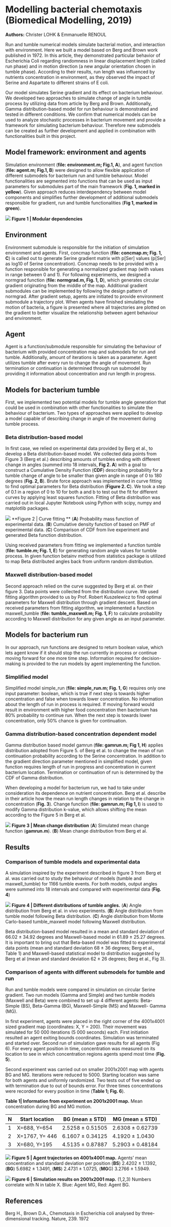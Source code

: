 # Modelling bacterial chemotaxis (Biomedical Modelling, 2019)

**Authors:** Christer LOHK & Emmanuelle RENOUL

Run and tumble numerical models simulate bacterial motion, and interaction with environment. Here we built a model based on Berg and Brown work published in 1972. In this article, they demonstrated particular behavior of Escherichia Coli regarding randomness in linear displacement length (called run phase) and in motion direction (a new angular orientation chosen in tumble phase). According to their results, run length was influenced by nutrients concentration in environment, as they observed the impact of Serine and Aspartate to different strains of E coli.

Our model simulates Serine gradient and its effect on bacterium behaviour. We developed two approaches to simulate change of angle in tumble process by utilizing data from article by Berg and Brown. Additionally, Gamma distribution-based model for run behaviour is demonstrated and tested in different conditions. We confirm that numerical models can be used to analyze stochastic processes in bacterium movement and provide a framework for simulating bacterium behaviour. Therefore new submodels can be created as further development and applied in combination with functionalities built in this project.

## Model framework: environment and agents

Simulation environment (**file: environment.m; Fig.1, A**), and agent function (**file: agent.m; Fig.1, B**) were designed to allow flexible application of different submodels for bacterium run and tumble behaviour. Model functionalities are segmented into functions that can be used as input parameters for submodules part of the main framework (**Fig. 1, marked in yellow**). Given approach reduces interdependency between model components and simplifies further development of additional submodels responsible for gradient, run and tumble functionalities (**Fig 1, marked in green**).

![](https://github.com/Christer-L/Bacterial-Chemotaxis/blob/master/img/dependencies.png?raw=true)
**Figure 1 | Modular dependencies**

## Environment

Environment submodule is responsible for the initiation of simulation environment and agents. First, concmap function (**file: concmap.m; Fig. 1, C**) is called out to generate Serine gradient matrix with p[Ser] values (p[Ser] as log10 of Serine concentration). Concmap needs to be provided with a function responsible for generating a normalized gradient map (with values in range between 0 and 1). For following experiments, we designed a normgrad function (**file: normgrad.m, Fig. 1, D**), which generates circular gradient originating from the middle of the map. Additional gradient submodules can be implemented by following the design pattern of normgrad.
After gradient setup, agents are initiated to provide environment submodule a trajectory plot. When agents have finished simulating the motion of bacteria, a figure is presented where all trajectories are plotted on the gradient to better visualize the relationship between agent behaviour and environment.

## Agent

Agent is a function/submodule responsible for simulating the behaviour of bacterium with provided concentration map and submodels for run and tumble. Additionally, amount of iterations is taken as a parameter. Agent utilizes tumble after every run to change the angle of movement. Run termination or continuation is determined through run submodel by providing it information about concentration and run length in progress.

## Models for bacterium tumble

First, we implemented two potential models for tumble angle generation that could be used in combination with other functionalities to simulate the behaviour of bacterium. Two types of approaches were applied to develop a model capable of describing change in angle of the movement during tumble process.

### Beta distribution-based model

In first case, we relied on experimental data provided by Berg et al., to develop a Beta distribution-based model. We collected data points from Figure 3 (Berg et al.) describing amounts of tumbles ending with different change in angles (summed into 18 intervals, **Fig 2. A**) with a goal to construct a Cumulative Density Function (**CDF**) describing probability for a tumble change of angle to be smaller than given angle in range of 0 to 180 degrees (**Fig. 2, B**). Brute force approach was implemented in curve fitting to find optimal parameters for Beta distribution (**Figure 2. C**). We took a step of 0.1 in a region of 0 to 10 for both a and b to test out the fit for different curves by applying least squares function. Fitting of Beta distribution was carried out in local Jupyter Notebook using Python with scipy, numpy and matplotlib packages.


![](https://github.com/Christer-L/Bacterial-Chemotaxis/blob/master/img/curve_fitting.png?raw=true)
**Figure 2 | Curve fitting ** (**A**) Probability mass function of experimental data. (**B**) Cumulative density function of based on PMF of experimental data. (**C**) Comparison of CDF from live experiment and generated Beta function distribution.  

Using received parameters from fitting we implemented a function tumble (**file: tumble.m; Fig. 1, E**) for generating random angle values for tumble process. In given function betainv method from statistics package is utilized to map Beta distributed angles back from uniform random distribution.

### Maxwell distribution-based model

Second approach relied on the curve suggested by Berg et al. on their figure 3. Data points were collected from the distribution curve. We used fitting algorithm provided to us by Prof. Robert Kuszelewicz to find optimal parameters for Maxwell distribution through gradient descent. Based on received parameters from fitting algorithm, we implemented a function maxwell_tumble (**file: tumble_maxwell.m; Fig. 1, F**) to calculate probability according to Maxwell distribution for any given angle as an input parameter.

## Models for bacterium run
In our approach, run functions are designed to return boolean value, which lets agent know if it should stop the run currently in process or continue moving forward for one more time step. Information required for decision-making is provided to the run models by agent implementing the function.

### Simplified model

Simplified model simple_run (**file: simple_run.m; Fig. 1, G**) requires only one input parameter: boolean, which is true if next step is towards higher concentration and false when towards lower concentration. No information about the length of run in process is required. If moving forward would result in environment with higher food concentration then bacterium has 80% probability to continue run. When the next step is towards lower concentration, only 50% chance is given for continuation.

### Gamma distribution-based concentration dependent model

Gamma distribution based model gamrun (**file: gamrun.m; Fig 1, H**) applies distribution adopted from Figure 5. of Berg et al. to change the mean of run continuation probability according to the Serine concentration. In addition to the gradient direction parameter mentioned in simplified model, given function requires length of run in progress and concentration in current bacterium location. Termination or continuation of run is determined by the CDF of Gamma distribution. 

When developing a model for bacterium run, we had to take under consideration its dependence on nutrient concentration. Berg et al. describe in their article how the mean run length changes in relation to the change in concentration (**Fig. 3**). Change function (**file: gamrun.m; Fig 1, I**) is used to modify Gamma distribution k-value, which allows shifting the mean according to the Figure 5 in Berg et al.

![](https://github.com/Christer-L/Bacterial-Chemotaxis/blob/master/img/mean_change_function.png?raw=true)
**Figure 3 | Mean change distribution** (**A**) Simulated mean change function (**gamrun.m**). (**B**) Mean change distribution from Berg et al.



## Results

### Comparison of tumble models and experimental data
A simulation inspired by the experiment described in figure 3 from Berg et al. was carried out to study the behaviour of models (tumble and maxwell_tumble) for 1166 tumble events. For both models, output angles were summed into 18 intervals and compared with experimental data (**Fig. 4**)

![](https://github.com/Christer-L/Bacterial-Chemotaxis/blob/master/img/tumble_results.png?raw=true)
**Figure 4 | Different distributions of tumble angles.** (**A**) Angle distribution from Berg et al. in vivo experiments. (**B**) Angle distribution from tumble model following Beta distribution. (**C**) Angle distribution from Monte Carlo-based tumble_maxwell model following Maxwell distribution.

Beta distribution-based model resulted in a mean and standard deviation of 66.02 ± 34.92 degrees and Maxwell-based model in 61.89 ± 25.27 degrees. It is important to bring out that Beta-based model was fitted to experimental data points (mean and standard deviation 68 ± 36 degrees; Berg et al., Table 1) and Maxwell-based statistical model to distribution suggested by Berg et al (mean and standard deviation 62 ± 26 degrees; Berg et al., Fig 3).

### Comparison of agents with different submodels for tumble and run

Run and tumble models were compared in simulation on circular Serine gradient. Two run models (Gamma and Simple) and two tumble models (Maxwell and Beta) were combined to set up 4 different agents: Beta-Simple (BS), Beta-Gamma (BG), Maxwell-Simple (MS) and Maxwell- Gamma (MG).

In first experiment, agents were placed in the right corner of the 4001x4001 sized gradient map (coordinates: X, Y = 200). Their movement was simulated for 50 000 iterations (5 000 seconds) each. First initiation resulted an agent exiting bounds coordinates. Simulation was terminated and started over. Second run of simulation gave results for all agents (Fig 6). For every agent position in time, concentration was measured on its location to see in which concentration regions agents spend most time (**Fig. 5**).

Second experiment was carried out on smaller 2001x2001 map with agents BG and MG. Iterations were reduced to 5000. Starting location was same for both agents and uniformly randomized. Two tests out of five ended up with termination due to out of bounds error. For three times concentrations were recorded for every position in time (**Table 1; Fig. 6**).

**Table 1| Information from experiment on 2001x2001 map.** Mean concentration during BG and MG motion.

|N|Start location|BG (mean ± STD)|MG (mean ± STD)|
|--|--------------|--------------|----------------|
|1|X=688, Y=654|2.5258 ± 0.51505|2.6308 ± 0.62739|
|2|X=1767, Y= 446|6.1607 ± 0.34125|4.1920 ± 1.0430|
|3|X=680, Y=195|4.5135 ± 0.87887|5.2903 ± 0.48184|


![](https://github.com/Christer-L/Bacterial-Chemotaxis/blob/master/img/50k_iterations.png?raw=true)
**Figure 5 | Agent trajectories on 4001x4001 map.** Agents’ mean concentration and standard deviation per position (**BS**) 2.4202 ± 1.1392, (**BG**) 5.6982 ± 1.3491, (**MS**) 2.4731 ± 1.0725, (**MG**G) 3.2766 ± 1.5949.

![](https://github.com/Christer-L/Bacterial-Chemotaxis/blob/master/img/5k_iterations.png?raw=true)
**Figure 6 | Simulation results on 2001x2001 map.** (1,2,3) Numbers correlate with N in table X. Blue: Agent MG, Red: Agent BG.


## References
Berg H., Brown D.A., Chemotaxis in Escherichia coli analysed by three-dimensional tracking. Nature, 239. 1972

